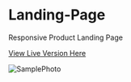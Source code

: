 # Landing-Page
Responsive Product Landing Page

[View Live Version Here](https://landing-page-by-anj.vercel.app/)


![SamplePhoto](001.png)
